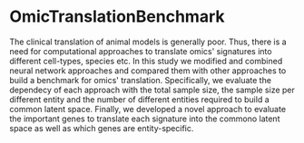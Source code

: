 # OmicTranslationBenchmark

The clinical translation of animal models is generally poor. Thus, there is a need for computational approaches to translate omics' signatures into different cell-types, species etc. In this study we modified and combined neural network approaches and compared them with other approaches to build a benchmark for omics' translation. Specifically, we evaluate the dependecy of each approach with the total sample size, the sample size per different entity and the number of different entities required to build a common latent space. Finally, we developed a novel approach to evaluate the important genes to translate each signature into the commono latent space as well as which genes are entity-specific.
